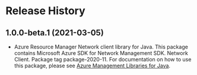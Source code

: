 # Release History

## 1.0.0-beta.1 (2021-03-05)

- Azure Resource Manager Network client library for Java. This package contains Microsoft Azure SDK for Network Management SDK. Network Client. Package tag package-2020-11. For documentation on how to use this package, please see [Azure Management Libraries for Java](https://aka.ms/azsdk/java/mgmt).
